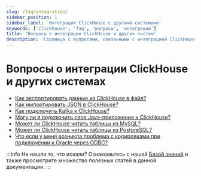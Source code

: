 ```yaml
---
slug: /faq/integration/
sidebar_position: 1
sidebar_label: 'Интеграция ClickHouse с другими системами'
keywords: ['clickhouse', 'faq', 'вопросы', 'интеграции']
title: 'Вопросы о интеграции ClickHouse и других систем'
description: 'Страница с вопросами, связанными с интеграцией ClickHouse с другими системами'
---
```



# Вопросы о интеграции ClickHouse и других системах

- [Как экспортировать данные из ClickHouse в файл?](https://clickhouse.com/docs/knowledgebase/file-export)
- [Как импортировать JSON в ClickHouse?](/integrations/data-ingestion/data-formats/json/intro.md)
- [Как подключить Kafka к ClickHouse?](/integrations/data-ingestion/kafka/index.md)
- [Могу ли я подключить свое Java-приложение к ClickHouse?](/integrations/data-ingestion/dbms/jdbc-with-clickhouse.md)
- [Может ли ClickHouse читать таблицы из MySQL?](/integrations/data-ingestion/dbms/mysql/index.md)
- [Может ли ClickHouse читать таблицы из PostgreSQL?](/integrations/data-ingestion/dbms/postgresql/connecting-to-postgresql.md)
- [Что если у меня возникла проблема с кодировками при подключении к Oracle через ODBC?](/faq/integration/oracle-odbc.md)

:::info Не нашли то, что искали?
Ознакомьтесь с нашей [Базой знаний](/knowledgebase/) и также просмотрите множество полезных статей в данной документации.
:::

